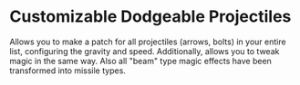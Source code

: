 # Customizable Dodgeable Projectiles
Allows you to make a patch for all projectiles (arrows, bolts) in your entire list, configuring the gravity and speed.
Additionally, allows you to tweak magic in the same way.
Also all "beam" type magic effects have been transformed into missile types.
